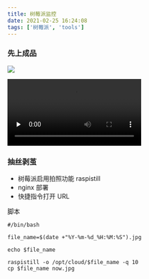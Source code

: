 ```yaml
---
title: 树莓派监控
date: 2021-02-25 16:24:08
tags: ['树莓派', 'tools']
---
```


### 先上成品

![](https://beer-1256523277.cos.ap-shanghai.myqcloud.com/blog/20210225163433.png)

<video id="video" controls="" preload="none">
    <source id="mp4" src="https://beer-1256523277.cos.ap-shanghai.myqcloud.com/IMG_2244.MP4" type="video/mp4">
</video>

<!--more-->

### 抽丝剥茧

- 树莓派启用拍照功能 raspistill
- nginx 部署
- 快捷指令打开 URL

脚本
```
#/bin/bash

file_name=$(date +"%Y-%m-%d_%H:%M:%S").jpg

echo $file_name

raspistill -o /opt/cloud/$file_name -q 10 
cp $file_name now.jpg
```


